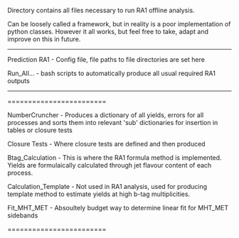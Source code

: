 Directory contains all files necessary to run RA1 offline analysis. 

Can be loosely called a framework, but in reality is a poor implementation of python classes. However it all works, but feel free to take, adapt and improve on this in future.


------------------------

Prediction RA1 - Config file, file paths to file directories are set here 

Run_All...    - bash scripts to automatically produce all usual required RA1 outputs

-------------------------

========================

NumberCruncher - Produces a dictionary of all yields, errors for all processes and sorts them into relevant 'sub' dictionaries for insertion in tables or closure tests

Closure Tests - Where closure tests are defined and then produced

Btag_Calculation - This is where the RA1 formula method is implemented. Yields are formulaically calculated through jet flavour content of each process. 

Calculation_Template - Not used in RA1 analysis, used for producing template method to estimate yields at high b-tag multiplicities.

Fit_MHT_MET - Absoultely budget way to determine linear fit for MHT_MET sidebands

========================
